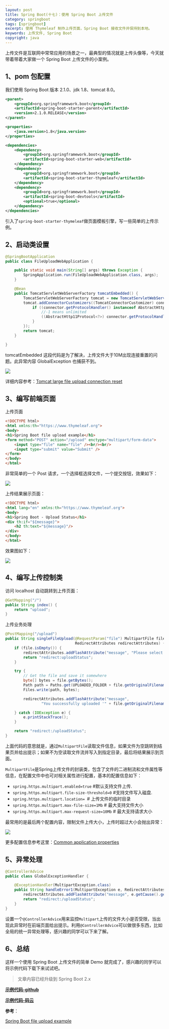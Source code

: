 ```yaml
---
layout: post
title: Spring Boot(十七)：使用 Spring Boot 上传文件
category: springboot
tags: [springboot]
excerpt: 使用 Thymeleaf 制作上传页面，Spring Boot 接收文件并保持到本地。
keywords: 上传文件, Spring Boot
copyright: java
---
```


上传文件是互联网中常常应用的场景之一，最典型的情况就是上传头像等，今天就带着带着大家做一个 Spring Boot 上传文件的小案例。

## 1、pom 包配置

我们使用 Spring Boot 版本 2.1.0、jdk 1.8、tomcat 8.0。

``` xml
<parent>
    <groupId>org.springframework.boot</groupId>
    <artifactId>spring-boot-starter-parent</artifactId>
    <version>2.1.0.RELEASE</version>
</parent>

<properties>
    <java.version>1.8</java.version>
</properties>

<dependencies>
    <dependency>
        <groupId>org.springframework.boot</groupId>
        <artifactId>spring-boot-starter-web</artifactId>
    </dependency>
    <dependency>
        <groupId>org.springframework.boot</groupId>
        <artifactId>spring-boot-starter-thymeleaf</artifactId>
    </dependency>
    <dependency>
        <groupId>org.springframework.boot</groupId>
        <artifactId>spring-boot-devtools</artifactId>
        <optional>true</optional>
    </dependency>
</dependencies>
```

引入了`spring-boot-starter-thymeleaf`做页面模板引擎，写一些简单的上传示例。


## 2、启动类设置

``` java
@SpringBootApplication
public class FileUploadWebApplication {

    public static void main(String[] args) throws Exception {
        SpringApplication.run(FileUploadWebApplication.class, args);
    }

    @Bean
    public TomcatServletWebServerFactory tomcatEmbedded() {
        TomcatServletWebServerFactory tomcat = new TomcatServletWebServerFactory();
        tomcat.addConnectorCustomizers((TomcatConnectorCustomizer) connector -> {
            if ((connector.getProtocolHandler() instanceof AbstractHttp11Protocol<?>)) {
                //-1 means unlimited
                ((AbstractHttp11Protocol<?>) connector.getProtocolHandler()).setMaxSwallowSize(-1);
            }
        });
        return tomcat;
    }

}
```

tomcatEmbedded 这段代码是为了解决，上传文件大于10M出现连接重置的问题。此异常内容 GlobalException 也捕获不到。

![](https://www.itmind.net/assets/images/2018/springboot/connect_rest.png)

详细内容参考：[Tomcat large file upload connection reset](https://www.mkyong.com/spring/spring-file-upload-and-connection-reset-issue/)

## 3、编写前端页面

上传页面

``` html
<!DOCTYPE html>
<html xmlns:th="https://www.thymeleaf.org">
<body>
<h1>Spring Boot file upload example</h1>
<form method="POST" action="/upload" enctype="multipart/form-data">
    <input type="file" name="file" /><br/><br/>
    <input type="submit" value="Submit" />
</form>
</body>
</html>
```

非常简单的一个 Post 请求，一个选择框选择文件，一个提交按钮，效果如下：

![](https://www.itmind.net/assets/images/2018/springboot/upload_submit.png)

上传结果展示页面：

``` html
<!DOCTYPE html>
<html lang="en" xmlns:th="https://www.thymeleaf.org">
<body>
<h1>Spring Boot - Upload Status</h1>
<div th:if="${message}">
    <h2 th:text="${message}"/>
</div>
</body>
</html>
```

效果图如下：

![](https://www.itmind.net/assets/images/2018/springboot/uploadstatus.png)


## 4、编写上传控制类

访问 localhost 自动跳转到上传页面：

``` java
@GetMapping("/")
public String index() {
    return "upload";
}
```

上传业务处理

``` java
@PostMapping("/upload") 
public String singleFileUpload(@RequestParam("file") MultipartFile file,
                               RedirectAttributes redirectAttributes) {
    if (file.isEmpty()) {
        redirectAttributes.addFlashAttribute("message", "Please select a file to upload");
        return "redirect:uploadStatus";
    }

    try {
        // Get the file and save it somewhere
        byte[] bytes = file.getBytes();
        Path path = Paths.get(UPLOADED_FOLDER + file.getOriginalFilename());
        Files.write(path, bytes);

        redirectAttributes.addFlashAttribute("message",
                "You successfully uploaded '" + file.getOriginalFilename() + "'");

    } catch (IOException e) {
        e.printStackTrace();
    }

    return "redirect:/uploadStatus";
}
```

上面代码的意思就是，通过`MultipartFile`读取文件信息，如果文件为空跳转到结果页并给出提示；如果不为空读取文件流并写入到指定目录，最后将结果展示到页面。

`MultipartFile`是Spring上传文件的封装类，包含了文件的二进制流和文件属性等信息，在配置文件中也可对相关属性进行配置，基本的配置信息如下：

- `spring.https.multipart.enabled=true` #默认支持文件上传.
- `spring.https.multipart.file-size-threshold=0` #支持文件写入磁盘.
- `spring.https.multipart.location= `# 上传文件的临时目录
- `spring.https.multipart.max-file-size=1Mb` # 最大支持文件大小
- `spring.https.multipart.max-request-size=10Mb` # 最大支持请求大小

最常用的是最后两个配置内容，限制文件上传大小，上传时超过大小会抛出异常：

![](https://www.itmind.net/assets/images/2018/springboot/uploadmax.png)


更多配置信息参考这里：[Common application properties](https://docs.spring.io/spring-boot/docs/current/reference/htmlsingle/#common-application-properties)


## 5、异常处理

``` java
@ControllerAdvice
public class GlobalExceptionHandler {

    @ExceptionHandler(MultipartException.class)
    public String handleError1(MultipartException e, RedirectAttributes redirectAttributes) {
        redirectAttributes.addFlashAttribute("message", e.getCause().getMessage());
        return "redirect:/uploadStatus";
    }
}
```

设置一个`@ControllerAdvice`用来监控`Multipart`上传的文件大小是否受限，当出现此异常时在前端页面给出提示。利用`@ControllerAdvice`可以做很多东西，比如全局的统一异常处理等，感兴趣的同学可以下来了解。


## 6、总结

这样一个使用 Spring Boot 上传文件的简单 Demo 就完成了，感兴趣的同学可以将示例代码下载下来试试吧。

> 文章内容已经升级到 Spring Boot 2.x 


**[示例代码-github](https://github.com/ityouknow/spring-boot-examples/tree/master/spring-boot-file-upload)**

**[示例代码-码云](https://gitee.com/ityouknow/spring-boot-examples/tree/master/spring-boot-file-upload)**


**参考**：

[Spring Boot file upload example](https://www.mkyong.com/spring-boot/spring-boot-file-upload-example/)




